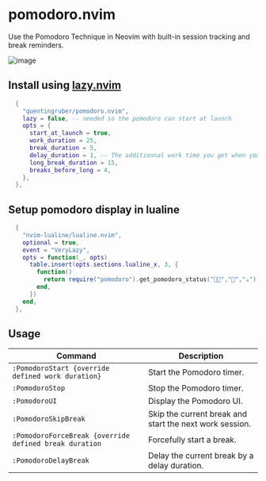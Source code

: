# pomodoro.nvim

Use the Pomodoro Technique in Neovim with built-in session tracking and break reminders.

![image](https://github.com/user-attachments/assets/71b3b980-4d4a-433f-b847-689794c35709)

## Install using [lazy.nvim](https://github.com/folke/lazy.nvim)

```lua
  {
    "quentingruber/pomodoro.nvim",
    lazy = false, -- needed so the pomodoro can start at launch
    opts = {
      start_at_launch = true,
      work_duration = 25,
      break_duration = 5,
      delay_duration = 1, -- The additionnal work time you get when you delay a break
      long_break_duration = 15,
      breaks_before_long = 4,
    },
  },

```

## Setup pomodoro display in lualine

```lua
  {
    "nvim-lualine/lualine.nvim",
    optional = true,
    event = "VeryLazy",
    opts = function(_, opts)
      table.insert(opts.sections.lualine_x, 3, {
        function()
          return require("pomodoro").get_pomodoro_status("🍅❌","🍅","☕")
        end,
      })
    end,
  },

```

## Usage

| Command                                                | Description                                             |
| ------------------------------------------------------ | ------------------------------------------------------- |
| `:PomodoroStart {override defined work duration}`      | Start the Pomodoro timer.                               |
| `:PomodoroStop`                                        | Stop the Pomodoro timer.                                |
| `:PomodoroUI`                                          | Display the Pomodoro UI.                                |
| `:PomodoroSkipBreak`                                   | Skip the current break and start the next work session. |
| `:PomodoroForceBreak {override defined break duration` | Forcefully start a break.                               |
| `:PomodoroDelayBreak`                                  | Delay the current break by a delay duration.            |

